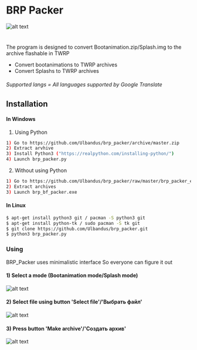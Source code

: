 # BRP Packer
![alt text](https://i.imgur.com/UD7p0Gt.png)
#
The program is designed to convert Bootanimation.zip/Splash.img to the archive flashable in TWRP
  - Convert bootanimations to TWRP archives
  - Convert Splashs to TWRP archives
###### Supported langs = All languages supported by Google Translate
## Installation
#### In Windows
1) Using Python
```sh
1) Go to https://github.com/Ulbandus/brp_packer/archive/master.zip
2) Extract arvhive
3) Install Python3 ("https://realpython.com/installing-python/")
4) Launch brp_packer.py
```
2) Without using Python
```sh
1) Go to https://github.com/Ulbandus/brp_packer/raw/master/brp_packer_exe.zip
2) Extract archives
3) Launch brp_bf_packer.exe
```
#### In Linux
```sh
$ apt-get install python3 git / pacman -S python3 git
$ apt-get install python-tk / sudo pacman -S tk git
$ git clone https://github.com/Ulbandus/brp_packer.git
$ python3 brp_packer.py
```

### Using
 BRP_Packer uses minimalistic interface
 So everyone can figure it out

#### 1) Select a mode (Bootanimation mode/Splash mode)
![alt text](https://i.imgur.com/3nW7KoG.png)
#### 2) Select file using button 'Select file'/'Выбрать файл'
![alt text](https://i.imgur.com/OM1E8lP.png)
#### 3) Press button 'Make archive'/'Создать архив'
![alt text](https://i.imgur.com/9TxtOCW.png)
